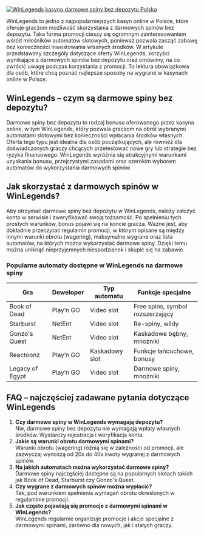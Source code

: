 [![WinLegends kasyno darmowe spiny bez depozytu Polska](https://123-caf.pages.dev/gitsignup.png)](https://vrmoo.ru/Bt82HjjY)

<p>WinLegends to jedno z najpopularniejszych kasyn online w Polsce, które oferuje graczom możliwość skorzystania z darmowych spinów bez depozytu. Taka forma promocji cieszy się ogromnym zainteresowaniem wśród miłośników automatów slotowych, ponieważ pozwala zacząć zabawę bez konieczności inwestowania własnych środków. W artykule przedstawimy szczegóły dotyczące oferty WinLegends, korzyści wynikające z darmowych spinów bez depozytu oraz omówimy, na co zwrócić uwagę podczas korzystania z promocji. To lektura obowiązkowa dla osób, które chcą poznać najlepsze sposoby na wygrane w kasynach online w Polsce.</p>  <h2>WinLegends – czym są darmowe spiny bez depozytu?</h2> <p>Darmowe spiny bez depozytu to rodzaj bonusu oferowanego przez kasyna online, w tym WinLegends, który pozwala graczom na obrót wybranymi automatami slotowymi bez konieczności wpłacania środków własnych. Oferta tego typu jest idealna dla osób początkujących, ale również dla doświadczonych graczy chcących przetestować nowe gry lub strategie bez ryzyka finansowego. WinLegends wyróżnia się atrakcyjnymi warunkami uzyskania bonusu, przejrzystymi zasadami oraz szerokim wyborem automatów do wykorzystania darmowych spinów.</p>  <h2>Jak skorzystać z darmowych spinów w WinLegends?</h2> <p>Aby otrzymać darmowe spiny bez depozytu w WinLegends, należy założyć konto w serwisie i zweryfikować swoją tożsamość. Po spełnieniu tych prostych warunków, bonus pojawi się na koncie gracza. Ważne jest, aby dokładnie przeczytać regulamin promocji, w którym opisane są między innymi warunki obrotu (wagering), maksymalne wygrane oraz lista automatów, na których można wykorzystać darmowe spiny. Dzięki temu można uniknąć nieprzyjemnych niespodzianek i skupić się na zabawie.</p>  <h3>Popularne automaty dostępne w WinLegends na darmowe spiny</h3> <table>   <thead>     <tr>       <th>Gra</th>       <th>Deweloper</th>       <th>Typ automatu</th>       <th>Funkcje specjalne</th>     </tr>   </thead>   <tbody>     <tr>       <td>Book of Dead</td>       <td>Play’n GO</td>       <td>Video slot</td>       <td>Free spins, symbol rozszerzający</td>     </tr>     <tr>       <td>Starburst</td>       <td>NetEnt</td>       <td>Video slot</td>       <td>Re-spiny, wildy</td>     </tr>     <tr>       <td>Gonzo's Quest</td>       <td>NetEnt</td>       <td>Video slot</td>       <td>Kaskadowe bębny, mnożniki</td>     </tr>     <tr>       <td>Reactoonz</td>       <td>Play’n GO</td>       <td>Kaskadowy slot</td>       <td>Funkcje łańcuchowe, bonusy</td>     </tr>     <tr>       <td>Legacy of Egypt</td>       <td>Play’n GO</td>       <td>Video slot</td>       <td>Darmowe spiny, mnożniki</td>     </tr>   </tbody> </table>  <h2>FAQ – najczęściej zadawane pytania dotyczące WinLegends</h2> <ol>   <li><strong>Czy darmowe spiny w WinLegends wymagają depozytu?</strong><br>Nie, darmowe spiny bez depozytu nie wymagają wpłaty własnych środków. Wystarczy rejestracja i weryfikacja konta.</li>   <li><strong>Jakie są warunki obrotu darmowymi spinami?</strong><br>Warunki obrotu (wagering) różnią się w zależności od promocji, ale zazwyczaj wynoszą od 20x do 40x kwoty wygranej z darmowych spinów.</li>   <li><strong>Na jakich automatach można wykorzystać darmowe spiny?</strong><br>Darmowe spiny najczęściej dostępne są na popularnych slotach takich jak Book of Dead, Starburst czy Gonzo's Quest.</li>   <li><strong>Czy wygrane z darmowych spinów można wypłacić?</strong><br>Tak, pod warunkiem spełnienia wymagań obrotu określonych w regulaminie promocji.</li>   <li><strong>Jak często pojawiają się promocje z darmowymi spinami w WinLegends?</strong><br>WinLegends regularnie organizuje promocje i akcje specjalne z darmowymi spinami, zarówno dla nowych, jak i stałych graczy.</li> </ol>